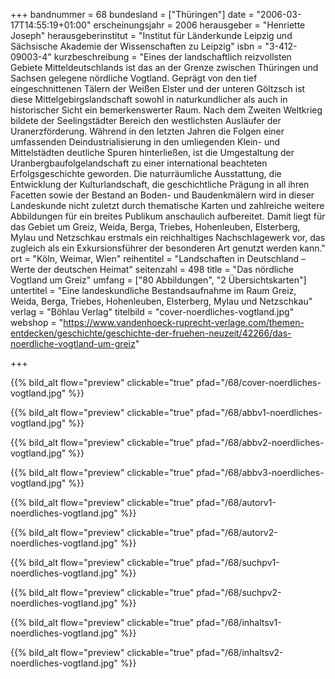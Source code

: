 +++
bandnummer = 68
bundesland = ["Thüringen"]
date = "2006-03-17T14:55:19+01:00"
erscheinungsjahr = 2006
herausgeber = "Henriette Joseph"
herausgeberinstitut = "Institut für Länderkunde Leipzig und Sächsische Akademie der Wissenschaften zu Leipzig"
isbn = "3-412-09003-4"
kurzbeschreibung = "Eines der landschaftlich reizvollsten Gebiete Mitteldeutschlands ist das an der Grenze zwischen Thüringen und Sachsen gelegene nördliche Vogtland. Geprägt von den tief eingeschnittenen Tälern der Weißen Elster und der unteren Göltzsch ist diese Mittelgebirgslandschaft sowohl in naturkundlicher als auch in historischer Sicht ein bemerkenswerter Raum. Nach dem Zweiten Weltkrieg bildete der Seelingstädter Bereich den westlichsten Ausläufer der Uranerzförderung. Während in den letzten Jahren die Folgen einer umfassenden Deindustrialisierung in den umliegenden Klein- und Mittelstädten deutliche Spuren hinterließen, ist die Umgestaltung der Uranbergbaufolgelandschaft zu einer international beachteten Erfolgsgeschichte geworden. Die naturräumliche Ausstattung, die Entwicklung der Kulturlandschaft, die geschichtliche Prägung in all ihren Facetten sowie der Bestand an Boden- und Baudenkmälern wird in dieser Landeskunde nicht zuletzt durch thematische Karten und zahlreiche weitere Abbildungen für ein breites Publikum anschaulich aufbereitet. Damit liegt für das Gebiet um Greiz, Weida, Berga, Triebes, Hohenleuben, Elsterberg, Mylau und Netzschkau erstmals ein reichhaltiges Nachschlagewerk vor, das zugleich als ein Exkursionsführer der besonderen Art genutzt werden kann."
ort = "Köln, Weimar, Wien"
reihentitel = "Landschaften in Deutschland – Werte der deutschen Heimat"
seitenzahl = 498
title = "Das nördliche Vogtland um Greiz"
umfang = ["80 Abbildungen", "2 Übersichtskarten"]
untertitel = "Eine landeskundliche Bestandsaufnahme im Raum Greiz, Weida, Berga, Triebes, Hohenleuben, Elsterberg, Mylau und Netzschkau"
verlag = "Böhlau Verlag"
titelbild = "cover-noerdliches-vogtland.jpg"
webshop = "https://www.vandenhoeck-ruprecht-verlage.com/themen-entdecken/geschichte/geschichte-der-fruehen-neuzeit/42266/das-noerdliche-vogtland-um-greiz"

+++

{{% bild_alt flow="preview" clickable="true" pfad="/68/cover-noerdliches-vogtland.jpg"   %}}

{{% bild_alt flow="preview" clickable="true" pfad="/68/abbv1-noerdliches-vogtland.jpg"   %}}

{{% bild_alt flow="preview" clickable="true" pfad="/68/abbv2-noerdliches-vogtland.jpg"   %}}

{{% bild_alt flow="preview" clickable="true" pfad="/68/abbv3-noerdliches-vogtland.jpg"   %}}

{{% bild_alt flow="preview" clickable="true" pfad="/68/autorv1-noerdliches-vogtland.jpg"   %}}

{{% bild_alt flow="preview" clickable="true" pfad="/68/autorv2-noerdliches-vogtland.jpg"   %}}

{{% bild_alt flow="preview" clickable="true" pfad="/68/suchpv1-noerdliches-vogtland.jpg"   %}}

{{% bild_alt flow="preview" clickable="true" pfad="/68/suchpv2-noerdliches-vogtland.jpg"   %}}

{{% bild_alt flow="preview" clickable="true" pfad="/68/inhaltsv1-noerdliches-vogtland.jpg"   %}}

{{% bild_alt flow="preview" clickable="true" pfad="/68/inhaltsv2-noerdliches-vogtland.jpg"   %}}
